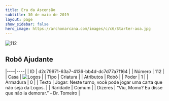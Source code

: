 ```yaml
---
title: Era da Ascensão
subtitle: 30 de maio de 2019
layout: page
show_sidebar: false
hero_image: https://archonarcana.com/images/c/c6/Starter-aoa.jpg
---
```


![112](https://cdn.keyforgegame.com/media/card_front/pt/435_112_MP58GX38RV3_pt.png)

## Robô Ajudante

|----|----|
| ID | d2c79971-63a7-4136-bb4d-dc7d77a7f164 |
| Número | 112 |
| Casa | ![Logos](https://archonarcana.com/images/thumb/c/ce/Logos.png/22px-Logos.png "Logos") |
| Tipo | Criatura |
| Atributos | Robô |
| Poder | 1 |
| Armadura | 0 |
| Texto | Jogar: Neste turno, você pode jogar uma carta que não seja da Logos. |
| Raridade | Comum |
| Dizeres | “Viu, Momo? Eu disse que não ia demorar.”  – Dr. Tomeiro |

